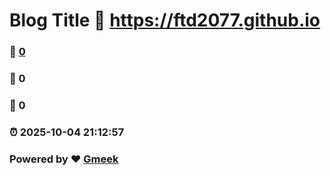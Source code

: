 # Blog Title :link: https://ftd2077.github.io 
### :page_facing_up: [0](https://ftd2077.github.io/tag.html) 
### :speech_balloon: 0 
### :hibiscus: 0 
### :alarm_clock: 2025-10-04 21:12:57 
### Powered by :heart: [Gmeek](https://github.com/Meekdai/Gmeek)
